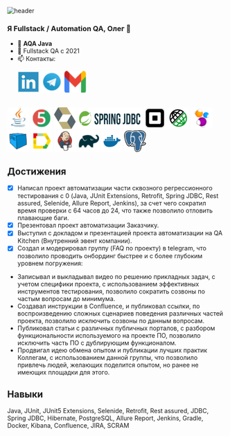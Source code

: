 ![header](https://capsule-render.vercel.app/api?type=waving&color=gradient&customColorList=2&height=160&section=header&text=Приветствую!&fontAlignY=32&fontAlign=25&fontSize=52&animation=twinkling&fontColor=EAF5D2)

### Я Fullstack / Automation QA, Олег 👋

- 🌱 **AQA Java**
- 🔭 Fullstack QA c 2021
- 📫 Контакты:

<p>
  &#8287;&#8287;&#8287;&#8287;&#8287;
    <a href="https://www.linkedin.com/in/oleg-chilikin-524804a5/"><img src="/icons/LinkedIn_logo.png" width="50" height="50"  alt="Write me LinkedIn" title="LinkedIn"/></a>
    <a href="https://t.me/chilikinow"><img src="/icons/Telegram.png" width="50" height="50" alt="Write me Telegram" title="Telegram"/></a>
    <a href="mailto:chilikinow@gmail.com"><img src="icons/gmail.png" width="50" height="50" alt="Write me Email" title="Gmail" /></a>
</p>

</br>
<a href="https://www.java.com/"><img src="/icons/Java.png" width="50" height="50"  alt="Java"/></a>
<a href="https://junit.org/junit5/"><img src="/icons/JUnit5.png" width="50" height="50"  alt="JUnit 5"/></a>
<a href="https://hibernate.org/"><img src="/icons/hibernate.svg" width="50" height="50"  alt="Hibernate"/></a>
<a href="https://spring.io/projects/spring-data-jdbc"><img src="/icons/spring_jdbc.png" width="150" height="50"  alt="Spring JDBC"/></a>
<a href="https://github.com/square/retrofit"><img src="/icons/retrofit.png" width="50" height="50"  alt="Retrofit"/></a>
<a href="https://rest-assured.io/"><img src="/icons/RestAssured.svg" width="50" height="50"  alt="Rest Assured"/></a>
<a href="https://selenide.org/"><img src="/icons/Selenide.png" width="50" height="50"  alt="Selenide"/></a>
<a href="https://aerokube.com/selenoid/"><img src="/icons/Selenoid.png" width="50" height="50"  alt="Selenoid"/></a>
<a href="https://github.com/allure-framework/allure2"><img src="/icons/Allure_Report.png" width="50" height="50"  alt="Allure Report"/></a>
<a href="https://www.jenkins.io/"><img src="/icons/Jenkins.png" width="50" height="50"  alt="Jenkins"/></a>
<a href="https://gradle.org/"><img src="/icons/Gradle.png" width="50" height="50"  alt="Gradle"/></a>
<a href="https://www.docker.com/"><img src="/icons/docker.svg" width="50" height="50"  alt="Docker"/></a>
<a href="https://www.postgresql.org/"><img src="/icons/Postgresql.png" width="50" height="50"  alt="Postgresql"/></a>
</br>

## Достижения
- [x] Написал проект автоматизации части сквозного регрессионного тестирования с 0 (Java, JUnit Extensions, Retrofit, Spring JDBC, Rest assured, Selenide, Allure Report, Jenkins), за счет чего сократил время проверки с 64 часов до 24, что также позволило отловить плавающие баги. 
- [x] Презентовал проект автоматизации Заказчику. 
- [x] Выступил с докладом и презентацией проекта автоматизации на QA Kitchen (Внутренний эвент компании). 
- [x] Создал и модерировал группу (FAQ по проекту) в telegram, что позволило проводить онбординг быстрее и с более глубоким уровнем погружения:
* Записывал и выкладывал видео по решению прикладных задач, с учетом специфики проекта, с использованием эффективных инструментов тестирования, позволило сократить созвоны по частым вопросам до минимума.
* Создавал инструкции в Confluence, и публиковал ссылки, по воспроизведению сложных сценариев поведения различных частей проекта, позволило исключить созвоны по данным вопросам.
* Публиковал статьи с различных публичных порталов, с разбором функциональности используемого на проекте ПО, позволило исключить часть ПО с дублирующим функционалом. 
* Продвигал идею обмена опытом и публикации лучших практик Коллегам, с использованием данной группы, что позволило привлечь людей, желающих поделится опытом, но ранее не имеющих площадки для этого.

## Навыки
Java, JUnit, JUnit5 Extensions, Selenide, Retrofit, Rest assured, JDBC, Spring JDBC, Hibernate, PostgreSQL, Allure Report, Jenkins, Gradle, Docker, Kibana, Confluence, JIRA, SCRAM
<!--
**chilikinow/chilikinow** is a ✨ _special_ ✨ repository because its `README.md` (this file) appears on your GitHub profile.

Here are some ideas to get you started:

- 🔭 I’m currently working on ...
- 🌱 I’m currently learning ...
- 👯 I’m looking to collaborate on ...
- 🤔 I’m looking for help with ...
- 💬 Ask me about ...
- 📫 How to reach me: ...
- 😄 Pronouns: ...
- ⚡ Fun fact: ...
-->
